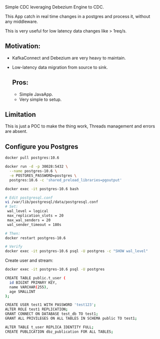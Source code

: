 Simple CDC leveraging Debezium Engine to CDC.

This App catch in real time changes in a postgres and process it, without any middleware.

This is very useful for low latency data changes like > 1req/s.

## Motivation:
* KafkaConnect and Debezium are very heavy to maintain.
* Low-latency data migration from source to sink.

  ## Pros:
  * Simple JavaApp.
  * Very simple to setup.
    
## Limitation
This is just a POC to make the thing work, Threads management and errors are absent.


## Configure you Postgres
```bash
docker pull postgres:10.6

docker run -d -p 30028:5432 \
  --name postgres-10.6 \
  -e POSTGRES_PASSWORD=postgres \
  postgres:10.6 -c 'shared_preload_libraries=pgoutput'
```

```bash
docker exec -it postgres-10.6 bash

# Edit postgresql.conf
vi /var/lib/postgresql/data/postgresql.conf
# Set:
 wal_level = logical
 max_replication_slots = 20
 max_wal_senders = 20
 wal_sender_timeout = 180s

# Then:
docker restart postgres-10.6

# Verify
docker exec -it postgres-10.6 psql -U postgres -c "SHOW wal_level"
```

Create user and stream:
```bash
docker exec -it postgres-10.6 psql -U postgres

CREATE TABLE public.t_user (
  id BIGINT PRIMARY KEY,
  name VARCHAR(255),
  age SMALLINT
);

CREATE USER test1 WITH PASSWORD 'test123';
ALTER ROLE test1 REPLICATION;
GRANT CONNECT ON DATABASE test_db TO test1;
GRANT ALL PRIVILEGES ON ALL TABLES IN SCHEMA public TO test1;

ALTER TABLE t_user REPLICA IDENTITY FULL;
CREATE PUBLICATION dbz_publication FOR ALL TABLES;
```
